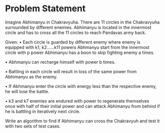 # Problem Statement

Imagine Abhimanyu in Chakravyuha. There are 11 circles in the Chakravyuha surrounded by different enemies. Abhimanyu is located in the innermost circle and has to cross all the 11 circles to reach Pandavas army back. 
 
Given:
•	 Each circle is guarded by different enemy where enemy is equipped with k1, k2……k11 powers Abhmanyu start from the innermost circle with p power Abhimanyu has a boon to skip fighting enemy a times.

•	Abhmanyu can recharge himself with power b times.

•	Battling in each circle will result in loss of the same power from Abhimanyu as the enemy. 

•	If Abhmanyu enter the circle with energy less than the respective enemy, he will lose the battle.

•	 k3 and k7 enemies are endured with power to regenerate themselves once with half of their initial power and can attack Abhimanyu from behind if he is battling in iteratively next circle.
 
 
Write an algorithm to find if Abhimanyu can cross the Chakravyuh and test it with two sets of test cases.

